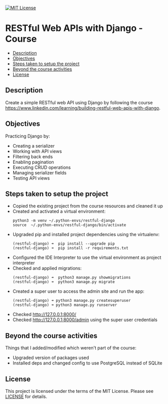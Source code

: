 [![MIT License](https://img.shields.io/badge/License-MIT-green.svg)](LICENSE.md)

# RESTful Web APIs with Django - Course

* [Description](#description)
* [Objectives](#objectives)
* [Steps taken to setup the project](#steps-taken-to-setup-the-project)
* [Beyond the course activities](#beyond-the-course-activities)
* [License](#license)

## Description
Create a simple RESTful web API using Django by following the course https://www.linkedin.com/learning/building-restful-web-apis-with-django.

## Objectives
Practicing Django by:

- Creating a serializer
- Working with API views
- Filtering back ends
- Enabling pagination
- Executing CRUD operations
- Managing serializer fields
- Testing API views

## Steps taken to setup the project
- Copied the existing project from the course resources and cleaned it up
- Created and activated a virtual environment:
    ```
    python3 -m venv ~/.python-envs/restful-django  
    source  ~/.python-envs/restful-django/bin/activate 
    ```
- Upgraded pip and installed project dependencies using the virtualenv:
    ```
    (restful-django) ➜  pip install --upgrade pip   
    (restful-django) ➜  pip install -r requirements.txt 

    ```
- Configured the IDE Interpreter to use the virtual environment as project interpreter
- Checked and applied migrations:
  ```
  (restful-django) ➜  python3 manage.py showmigrations
  (restful-django) ➜  python3 manage.py migrate
  ```
- Created a super user to access the admin site and run the app:
   ```
   (restful-django) ➜ python3 manage.py createsuperuser
   (restful-django) ➜ python3 manage.py runserver
   ```
- Checked http://127.0.0.1:8000/
- Checked http://127.0.0.1:8000/admin using the super user credentials

## Beyond the course activities
Things that I added/modified which weren't part of the course:

- Upgraded version of packages used
- Installed deps and changed config to use PostgreSQL instead of SQLite
  
## License
This project is licensed under the terms of the MIT License.
Please see [LICENSE](LICENSE.md) for details.
